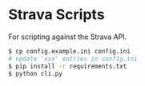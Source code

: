 # Strava Scripts

For scripting against the Strava API.

```sh
$ cp config.example.ini config.ini
# update 'xxx' entries in config.ini
$ pip install -r requirements.txt
$ python cli.py
```
